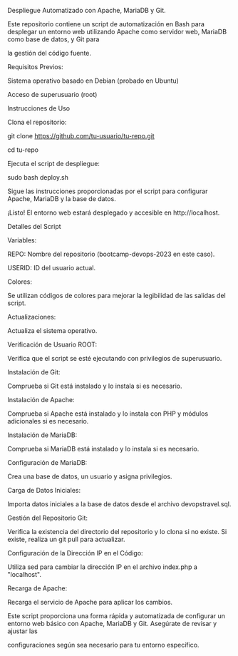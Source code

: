 Despliegue Automatizado con Apache, MariaDB y Git.

Este repositorio contiene un script de automatización en Bash para desplegar un entorno web utilizando Apache como servidor web, MariaDB como base de datos, y Git para 

la gestión del código fuente.

Requisitos Previos:

Sistema operativo basado en Debian (probado en Ubuntu)

Acceso de superusuario (root)

Instrucciones de Uso

Clona el repositorio:

git clone https://github.com/tu-usuario/tu-repo.git

cd tu-repo

Ejecuta el script de despliegue:

sudo bash deploy.sh

Sigue las instrucciones proporcionadas por el script para configurar Apache, MariaDB y la base de datos.

¡Listo! El entorno web estará desplegado y accesible en http://localhost.

Detalles del Script

Variables:

REPO: Nombre del repositorio (bootcamp-devops-2023 en este caso).

USERID: ID del usuario actual.

Colores:

Se utilizan códigos de colores para mejorar la legibilidad de las salidas del script.

Actualizaciones:

Actualiza el sistema operativo.

Verificación de Usuario ROOT:

Verifica que el script se esté ejecutando con privilegios de superusuario.

Instalación de Git:

Comprueba si Git está instalado y lo instala si es necesario.

Instalación de Apache:

Comprueba si Apache está instalado y lo instala con PHP y módulos adicionales si es necesario.

Instalación de MariaDB:

Comprueba si MariaDB está instalado y lo instala si es necesario.

Configuración de MariaDB:

Crea una base de datos, un usuario y asigna privilegios.

Carga de Datos Iniciales:

Importa datos iniciales a la base de datos desde el archivo devopstravel.sql.

Gestión del Repositorio Git:

Verifica la existencia del directorio del repositorio y lo clona si no existe. Si existe, realiza un git pull para actualizar.

Configuración de la Dirección IP en el Código:

Utiliza sed para cambiar la dirección IP en el archivo index.php a "localhost".

Recarga de Apache:

Recarga el servicio de Apache para aplicar los cambios.

Este script proporciona una forma rápida y automatizada de configurar un entorno web básico con Apache, MariaDB y Git. Asegúrate de revisar y ajustar las 

configuraciones según sea necesario para tu entorno específico.
